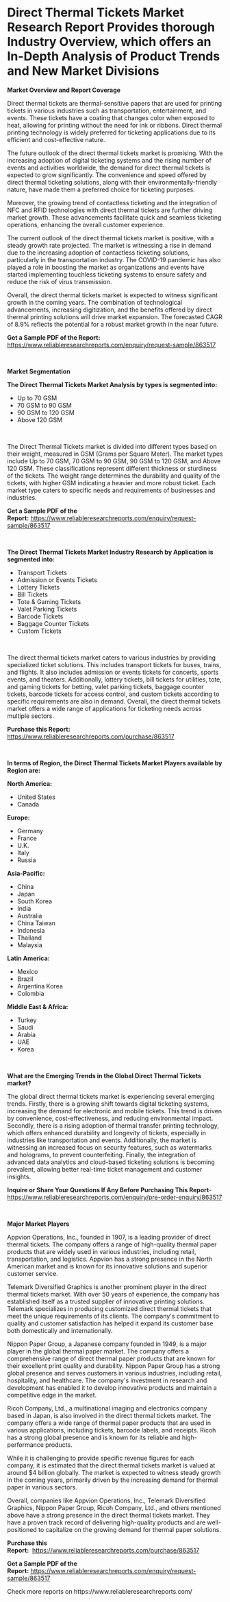 <p><h1>Direct Thermal Tickets Market Research Report Provides thorough Industry Overview, which offers an In-Depth Analysis of Product Trends and New Market Divisions</h1></p><p><strong>Market Overview and Report Coverage</strong></p>
<p><p>Direct thermal tickets are thermal-sensitive papers that are used for printing tickets in various industries such as transportation, entertainment, and events. These tickets have a coating that changes color when exposed to heat, allowing for printing without the need for ink or ribbons. Direct thermal printing technology is widely preferred for ticketing applications due to its efficient and cost-effective nature.</p><p>The future outlook of the direct thermal tickets market is promising. With the increasing adoption of digital ticketing systems and the rising number of events and activities worldwide, the demand for direct thermal tickets is expected to grow significantly. The convenience and speed offered by direct thermal ticketing solutions, along with their environmentally-friendly nature, have made them a preferred choice for ticketing purposes.</p><p>Moreover, the growing trend of contactless ticketing and the integration of NFC and RFID technologies with direct thermal tickets are further driving market growth. These advancements facilitate quick and seamless ticketing operations, enhancing the overall customer experience.</p><p>The current outlook of the direct thermal tickets market is positive, with a steady growth rate projected. The market is witnessing a rise in demand due to the increasing adoption of contactless ticketing solutions, particularly in the transportation industry. The COVID-19 pandemic has also played a role in boosting the market as organizations and events have started implementing touchless ticketing systems to ensure safety and reduce the risk of virus transmission.</p><p>Overall, the direct thermal tickets market is expected to witness significant growth in the coming years. The combination of technological advancements, increasing digitization, and the benefits offered by direct thermal printing solutions will drive market expansion. The forecasted CAGR of 8.9% reflects the potential for a robust market growth in the near future.</p></p>
<p><strong>Get a Sample PDF of the Report:</strong> <a href="https://www.reliableresearchreports.com/enquiry/request-sample/863517">https://www.reliableresearchreports.com/enquiry/request-sample/863517</a></p>
<p>&nbsp;</p>
<p><strong>Market Segmentation</strong></p>
<p><strong>The Direct Thermal Tickets Market Analysis by types is segmented into:</strong></p>
<p><ul><li>Up to 70 GSM</li><li>70 GSM to 90 GSM</li><li>90 GSM to 120 GSM</li><li>Above 120 GSM</li></ul></p>
<p>&nbsp;</p>
<p><p>The Direct Thermal Tickets market is divided into different types based on their weight, measured in GSM (Grams per Square Meter). The market types include Up to 70 GSM, 70 GSM to 90 GSM, 90 GSM to 120 GSM, and Above 120 GSM. These classifications represent different thickness or sturdiness of the tickets. The weight range determines the durability and quality of the tickets, with higher GSM indicating a heavier and more robust ticket. Each market type caters to specific needs and requirements of businesses and industries.</p></p>
<p><strong>Get a Sample PDF of the Report:</strong>&nbsp;<a href="https://www.reliableresearchreports.com/enquiry/request-sample/863517">https://www.reliableresearchreports.com/enquiry/request-sample/863517</a></p>
<p>&nbsp;</p>
<p><strong>The Direct Thermal Tickets Market Industry Research by Application is segmented into:</strong></p>
<p><ul><li>Transport Tickets</li><li>Admission or Events Tickets</li><li>Lottery Tickets</li><li>Bill Tickets</li><li>Tote & Gaming Tickets</li><li>Valet Parking Tickets</li><li>Barcode Tickets</li><li>Baggage Counter Tickets</li><li>Custom Tickets</li></ul></p>
<p>&nbsp;</p>
<p><p>The direct thermal tickets market caters to various industries by providing specialized ticket solutions. This includes transport tickets for buses, trains, and flights. It also includes admission or events tickets for concerts, sports events, and theaters. Additionally, lottery tickets, bill tickets for utilities, tote, and gaming tickets for betting, valet parking tickets, baggage counter tickets, barcode tickets for access control, and custom tickets according to specific requirements are also in demand. Overall, the direct thermal tickets market offers a wide range of applications for ticketing needs across multiple sectors.</p></p>
<p><strong>Purchase this Report:</strong>&nbsp; <a href="https://www.reliableresearchreports.com/purchase/863517">https://www.reliableresearchreports.com/purchase/863517</a></p>
<p>&nbsp;</p>
<p><strong>In terms of Region, the Direct Thermal Tickets Market Players available by Region are:</strong></p>
<p>
    <p> <strong> North America: </strong>
        <ul>
            <li>United States</li>
            <li>Canada</li>
        </ul>
        </p> 
    <p> <strong> Europe: </strong>
        <ul>
            <li>Germany</li>
            <li>France</li>
            <li>U.K.</li>
            <li>Italy</li>
            <li>Russia</li>
        </ul>
        </p> 
    <p> <strong> Asia-Pacific: </strong>
        <ul>
            <li>China</li>
            <li>Japan</li>
            <li>South Korea</li>
            <li>India</li>
            <li>Australia</li>
            <li>China Taiwan</li>
            <li>Indonesia</li>
            <li>Thailand</li>
            <li>Malaysia</li>
        </ul>
        </p> 
    <p> <strong> Latin America: </strong>
        <ul>
            <li>Mexico</li>
            <li>Brazil</li>
            <li>Argentina Korea</li>
            <li>Colombia</li>
        </ul>
        </p> 
    <p> <strong> Middle East & Africa: </strong>
        <ul>
            <li>Turkey</li>
            <li>Saudi</li>
            <li>Arabia</li>
            <li>UAE</li>
            <li>Korea</li>
        </ul>
    </p>
    </p>
<p>&nbsp;</p>
<p><strong>What are the Emerging Trends in the Global Direct Thermal Tickets market?</strong></p>
<p><p>The global direct thermal tickets market is experiencing several emerging trends. Firstly, there is a growing shift towards digital ticketing systems, increasing the demand for electronic and mobile tickets. This trend is driven by convenience, cost-effectiveness, and reducing environmental impact. Secondly, there is a rising adoption of thermal transfer printing technology, which offers enhanced durability and longevity of tickets, especially in industries like transportation and events. Additionally, the market is witnessing an increased focus on security features, such as watermarks and holograms, to prevent counterfeiting. Finally, the integration of advanced data analytics and cloud-based ticketing solutions is becoming prevalent, allowing better real-time ticket management and customer insights.</p></p>
<p><strong>Inquire or Share Your Questions If Any Before Purchasing This Report</strong>- <a href="https://www.reliableresearchreports.com/enquiry/pre-order-enquiry/863517">https://www.reliableresearchreports.com/enquiry/pre-order-enquiry/863517</a></p>
<p>&nbsp;</p>
<p><strong>Major Market Players</strong></p>
<p><p>Appvion Operations, Inc., founded in 1907, is a leading provider of direct thermal tickets. The company offers a range of high-quality thermal paper products that are widely used in various industries, including retail, transportation, and logistics. Appvion has a strong presence in the North American market and is known for its innovative solutions and superior customer service.</p><p>Telemark Diversified Graphics is another prominent player in the direct thermal tickets market. With over 50 years of experience, the company has established itself as a trusted supplier of innovative printing solutions. Telemark specializes in producing customized direct thermal tickets that meet the unique requirements of its clients. The company's commitment to quality and customer satisfaction has helped it expand its customer base both domestically and internationally.</p><p>Nippon Paper Group, a Japanese company founded in 1949, is a major player in the global thermal paper market. The company offers a comprehensive range of direct thermal paper products that are known for their excellent print quality and durability. Nippon Paper Group has a strong global presence and serves customers in various industries, including retail, hospitality, and healthcare. The company's investment in research and development has enabled it to develop innovative products and maintain a competitive edge in the market.</p><p>Ricoh Company, Ltd., a multinational imaging and electronics company based in Japan, is also involved in the direct thermal tickets market. The company offers a wide range of thermal paper products that are used in various applications, including tickets, barcode labels, and receipts. Ricoh has a strong global presence and is known for its reliable and high-performance products.</p><p>While it is challenging to provide specific revenue figures for each company, it is estimated that the direct thermal tickets market is valued at around $4 billion globally. The market is expected to witness steady growth in the coming years, primarily driven by the increasing demand for thermal paper in various sectors.</p><p>Overall, companies like Appvion Operations, Inc., Telemark Diversified Graphics, Nippon Paper Group, Ricoh Company, Ltd., and others mentioned above have a strong presence in the direct thermal tickets market. They have a proven track record of delivering high-quality products and are well-positioned to capitalize on the growing demand for thermal paper solutions.</p></p>
<p><strong>Purchase this Report:</strong>&nbsp;&nbsp;<a href="https://www.reliableresearchreports.com/purchase/863517">https://www.reliableresearchreports.com/purchase/863517</a></p>
<p></p>
<p><strong>Get a Sample PDF of the Report:</strong>&nbsp;<a href="https://www.reliableresearchreports.com/enquiry/request-sample/863517">https://www.reliableresearchreports.com/enquiry/request-sample/863517</a></p>
<p>Check more reports on https://www.reliableresearchreports.com/</p>